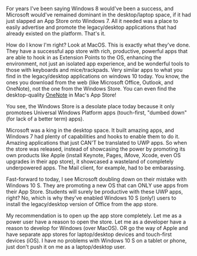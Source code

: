 For years I've been saying Windows 8 would've been a success, and Microsoft would've remained dominant in the desktop/laptop space, if it had just slapped an App Store onto Windows 7. All it needed was a place to easily advertise and promote the legacy/desktop applications that had already existed on the platform. That's it.

How do I know I'm right? Look at MacOS. This is exactly what they've done. They have a successful app store with rich, productive, powerful apps that are able to hook in as Extension Points to the OS, enhancing the environment, not just an isolated app experience, and be wonderful tools to those with keyboards and mice/trackpads. Very similar apps to what you find in the legacy/desktop applications on windows 10 today. You know, the ones you download from the web (like Microsoft Office, Outlook, and OneNote), not the one from the Windows Store. You can even find the desktop-quality [OneNote](https://itunes.apple.com/us/app/microsoft-onenote/id784801555?mt=12) in Mac's App Store!

You see, the Windows Store is a desolate place today because it only promotoes Universal Windows Platform apps (touch-first, "dumbed down" (for lack of a better term) apps).


Microsoft was a king in the desktop space. It built amazing apps, and Windows 7 had plenty of capabilities and hooks to enable them to do it. Amazing applications that just CAN'T be translated to UWP apps. So when the store was released, instead of showcasing the power by promoting its own products like Apple (install Keynote, Pages, iMove, Xcode, even OS upgrades in their app store), it showcased a wasteland of completely underpowered apps. The Mail client, for example, had to be embarassing.

Fast-forward to today, I see Microsoft doubling down on their mistake with Windows 10 S. They are promoting a new OS that can ONLY use apps from their App Store. Students will surely be productive with these UWP apps, right? No, which is why they've enabled Windows 10 S (only!) users to install the legacy/desktop version of Office from the app store.

My recommendation is to open up the app store completely. Let me as a power user have a reason to open the store. Let me as a developer have a reason to develop for Windows (over MacOS). OR go the way of Apple and have separate app stores for laptop/desktop devices and touch-first devices (iOS). I have no problems with Windows 10 S on a tablet or phone, just don't push it on me as a laptop/desktop user.